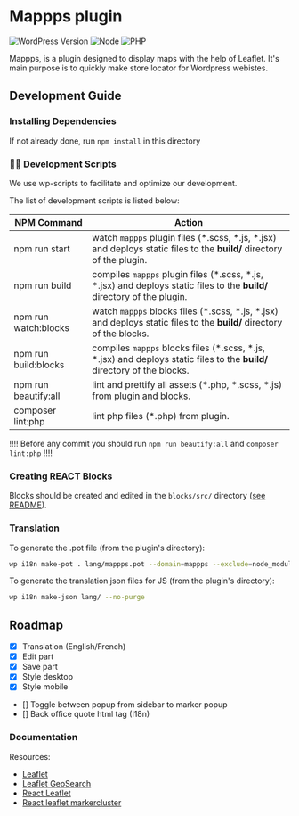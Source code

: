 # Mappps plugin

![WordPress Version](https://img.shields.io/badge/wordpress-%3E%3D%206.2-blue)
![Node](https://img.shields.io/badge/node-%3E%3D%2018-brightgreen)
![PHP](https://img.shields.io/badge/php-%5E8.0-blue)

Mappps, is a plugin designed to display maps with the help of Leaflet.
It's main purpose is to quickly make store locator for Wordpress webistes.

## Development Guide

### Installing Dependencies

If not already done, run `npm install` in this directory

### 🧙‍♂️ Development Scripts

We use wp-scripts to facilitate and optimize our development.

The list of development scripts is listed below:

| NPM Command          | Action                                                                                                                      |
| -------------------- | --------------------------------------------------------------------------------------------------------------------------- |
| npm run start        | watch `mappps` plugin files (\*.scss, \*.js, \*.jsx) and deploys static files to the **build/** directory of the plugin.    |
| npm run build        | compiles `mappps` plugin files (\*.scss, \*.js, \*.jsx) and deploys static files to the **build/** directory of the plugin. |
| npm run watch:blocks | watch `mappps` blocks files (\*.scss, \*.js, \*.jsx) and deploys static files to the **build/** directory of the blocks.    |
| npm run build:blocks | compiles `mappps` blocks files (\*.scss, \*.js, \*.jsx) and deploys static files to the **build/** directory of the blocks. |
| npm run beautify:all | lint and prettify all assets (\*.php, \*.scss, \*.js) from plugin and blocks.                                               |
| composer lint:php    | lint php files (\*.php) from plugin.                                                                                        |

‼️‼️ Before any commit you should run `npm run beautify:all` and `composer lint:php` ‼️‼️

### Creating REACT Blocks

Blocks should be created and edited in the `blocks/src/` directory ([see README](./blocks/src/README.md)).

### Translation

To generate the .pot file (from the plugin's directory):

```bash
wp i18n make-pot . lang/mappps.pot --domain=mappps --exclude=node_modules,vendor,lang --include=*.php,build
```

To generate the translation json files for JS (from the plugin's directory):

```bash
wp i18n make-json lang/ --no-purge
```

## Roadmap

- [x] Translation (English/French)
- [x] Edit part
- [x] Save part
- [x] Style desktop
- [x] Style mobile
- [] Toggle between popup from sidebar to marker popup
- [] Back office quote html tag (I18n)

### Documentation

Resources:

- [Leaflet](https://leafletjs.com/)
- [Leaflet GeoSearch](https://smeijer.github.io/leaflet-geosearch/)
- [React Leaflet](https://react-leaflet.js.org/)
- [React leaflet markercluster](https://www.npmjs.com/package/@changey/react-leaflet-markercluster)
